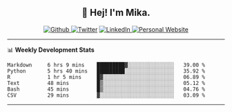<h2 align="center">👋 Hej! I'm Mika.</h2>
<p align="center">
  <a 
    href="https://github.com/jonas-mika" 
    target="_blank">
    <img 
      alt="Github" 
      src="https://img.shields.io/badge/GitHub-%2312100E.svg?&style=for-the-badge&logo=Github&logoColor=white"
    />
  </a> 
  <a href="https://www.instagram.com/mikasenghaas/" target="_blank"><img alt="Twitter" src="https://img.shields.io/badge/instagram-%231DA1F2.svg?&style=for-the-badge&logo=instagram&logoColor=white&color=red" /></a> 
  <a 
    href="https://www.linkedin.com/in/jonas-mika-senghaas/" 
    target="_blank">
    <img 
      alt="LinkedIn" 
      src="https://img.shields.io/badge/linkedin-%230077B5.svg?&style=for-the-badge&logo=linkedin&logoColor=white" 
    />
  </a> 
  <a 
    href="http://jonas-mika.de/" 
    target="_blank">
    <img 
      alt="Personal Website" 
      src="https://img.shields.io/endpoint?url=https%3A%2F%2Fjonas-mika.herokuapp.com%2Fbadge&color=grey&labelColor=grey" 
    />
  </a> 
</p>

-------

📊 **Weekly Development Stats**
<!--START_SECTION:waka-->

```text
Markdown     6 hrs 9 mins    █████████▓░░░░░░░░░░░░░░░   39.00 %
Python       5 hrs 40 mins   █████████░░░░░░░░░░░░░░░░   35.92 %
R            1 hr 5 mins     █▓░░░░░░░░░░░░░░░░░░░░░░░   06.89 %
Text         48 mins         █▒░░░░░░░░░░░░░░░░░░░░░░░   05.12 %
Bash         45 mins         █▒░░░░░░░░░░░░░░░░░░░░░░░   04.76 %
CSV          29 mins         ▓░░░░░░░░░░░░░░░░░░░░░░░░   03.09 %
```

<!--END_SECTION:waka-->

-------

